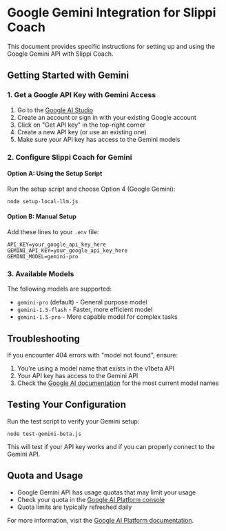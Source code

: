# Google Gemini Integration for Slippi Coach

This document provides specific instructions for setting up and using the Google Gemini API with Slippi Coach.

## Getting Started with Gemini

### 1. Get a Google API Key with Gemini Access

1. Go to the [Google AI Studio](https://ai.google.dev/)
2. Create an account or sign in with your existing Google account
3. Click on "Get API key" in the top-right corner
4. Create a new API key (or use an existing one)
5. Make sure your API key has access to the Gemini models

### 2. Configure Slippi Coach for Gemini

#### Option A: Using the Setup Script
Run the setup script and choose Option 4 (Google Gemini):
```
node setup-local-llm.js
```

#### Option B: Manual Setup
Add these lines to your `.env` file:
```
API_KEY=your_google_api_key_here
GEMINI_API_KEY=your_google_api_key_here
GEMINI_MODEL=gemini-pro
```

### 3. Available Models

The following models are supported:
- `gemini-pro` (default) - General purpose model
- `gemini-1.5-flash` - Faster, more efficient model
- `gemini-1.5-pro` - More capable model for complex tasks

## Troubleshooting

If you encounter 404 errors with "model not found", ensure:
1. You're using a model name that exists in the v1beta API
2. Your API key has access to the Gemini API
3. Check the [Google AI documentation](https://ai.google.dev/docs) for the most current model names

## Testing Your Configuration

Run the test script to verify your Gemini setup:
```
node test-gemini-beta.js
```

This will test if your API key works and if you can properly connect to the Gemini API.

## Quota and Usage

- Google Gemini API has usage quotas that may limit your usage
- Check your quota in the [Google AI Platform console](https://ai.google.dev/)
- Quota limits are typically refreshed daily

For more information, visit the [Google AI Platform documentation](https://ai.google.dev/docs).